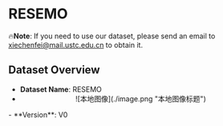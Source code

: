 # RESEMO

🔥**Note**: If you need to use our dataset, please send an email to xiechenfei@mail.ustc.edu.cn to obtain it.

## Dataset Overview

- **Dataset Name**: RESEMO
- <div align="center">
    ![本地图像](./image.png "本地图像标题")
</div>
- **Version**: V0
